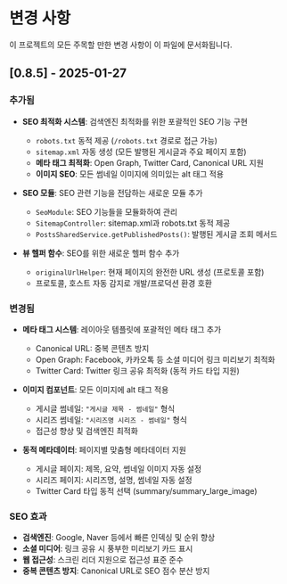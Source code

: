 # 변경 사항

이 프로젝트의 모든 주목할 만한 변경 사항이 이 파일에 문서화됩니다.

## [0.8.5] - 2025-01-27

### 추가됨
- **SEO 최적화 시스템**: 검색엔진 최적화를 위한 포괄적인 SEO 기능 구현
  - `robots.txt` 동적 제공 (`/robots.txt` 경로로 접근 가능)
  - `sitemap.xml` 자동 생성 (모든 발행된 게시글과 주요 페이지 포함)
  - **메타 태그 최적화**: Open Graph, Twitter Card, Canonical URL 지원
  - **이미지 SEO**: 모든 썸네일 이미지에 의미있는 alt 태그 적용

- **SEO 모듈**: SEO 관련 기능을 전담하는 새로운 모듈 추가
  - `SeoModule`: SEO 기능들을 모듈화하여 관리
  - `SitemapController`: sitemap.xml과 robots.txt 동적 제공
  - `PostsSharedService.getPublishedPosts()`: 발행된 게시글 조회 메서드

- **뷰 헬퍼 함수**: SEO를 위한 새로운 헬퍼 함수 추가
  - `originalUrlHelper`: 현재 페이지의 완전한 URL 생성 (프로토콜 포함)
  - 프로토콜, 호스트 자동 감지로 개발/프로덕션 환경 호환

### 변경됨
- **메타 태그 시스템**: 레이아웃 템플릿에 포괄적인 메타 태그 추가
  - Canonical URL: 중복 콘텐츠 방지
  - Open Graph: Facebook, 카카오톡 등 소셜 미디어 링크 미리보기 최적화
  - Twitter Card: Twitter 링크 공유 최적화 (동적 카드 타입 지원)

- **이미지 컴포넌트**: 모든 이미지에 alt 태그 적용
  - 게시글 썸네일: `"게시글 제목 - 썸네일"` 형식
  - 시리즈 썸네일: `"시리즈명 시리즈 - 썸네일"` 형식
  - 접근성 향상 및 검색엔진 최적화

- **동적 메타데이터**: 페이지별 맞춤형 메타데이터 지원
  - 게시글 페이지: 제목, 요약, 썸네일 이미지 자동 설정
  - 시리즈 페이지: 시리즈명, 설명, 썸네일 자동 설정
  - Twitter Card 타입 동적 선택 (summary/summary_large_image)

### SEO 효과
- **검색엔진**: Google, Naver 등에서 빠른 인덱싱 및 순위 향상
- **소셜 미디어**: 링크 공유 시 풍부한 미리보기 카드 표시
- **웹 접근성**: 스크린 리더 지원으로 접근성 표준 준수
- **중복 콘텐츠 방지**: Canonical URL로 SEO 점수 분산 방지